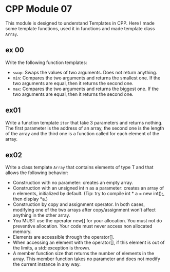 # CPP Module 07

This module is designed to understand Templates in CPP. Here I made some template functions, used it in functions and made template class `Array`.

## ex 00

Write the following function templates:
* `swap`: Swaps the values of two arguments. Does not return anything.
* `min`: Compares the two arguments and returns the smallest one. If the two arguments are equal, then it returns the second one.
* `max`: Compares the two arguments and returns the biggest one. If the two arguments
are equal, then it returns the second one.

## ex01

Write a function template `iter` that take 3 parameters and returns nothing. The first
parameter is the address of an array, the second one is the length of the array and the
third one is a function called for each element of the array.

## ex02

Write a class template `Array` that contains elements of type T and that allows the
following behavior:
* Construction with no parameter: creates an empty array.
* Construction with an unsigned int n as a parameter: creates an array of n elements, initialized by default. (Tip: try to compile int * a = new int();, then
display *a.)
* Construction by copy and assignment operator. In both cases, modifying one of
the two arrays after copy/assignment won’t affect anything in the other array.
* You MUST use the operator new[] for your allocation. You must not do preventive
allocation. Your code must never access non allocated memory.
* Elements are accessible through the operator[].
* When accessing an element with the operator[], if this element is out of the limits,
a std::exception is thrown.
* A member function size that returns the number of elements in the array. This
member function takes no parameter and does not modify the current instance in
any way.

